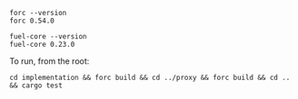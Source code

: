 ```
forc --version
forc 0.54.0
```

```
fuel-core --version
fuel-core 0.23.0
```

To run, from the root:

`cd implementation && forc build && cd ../proxy && forc build && cd .. && cargo test`